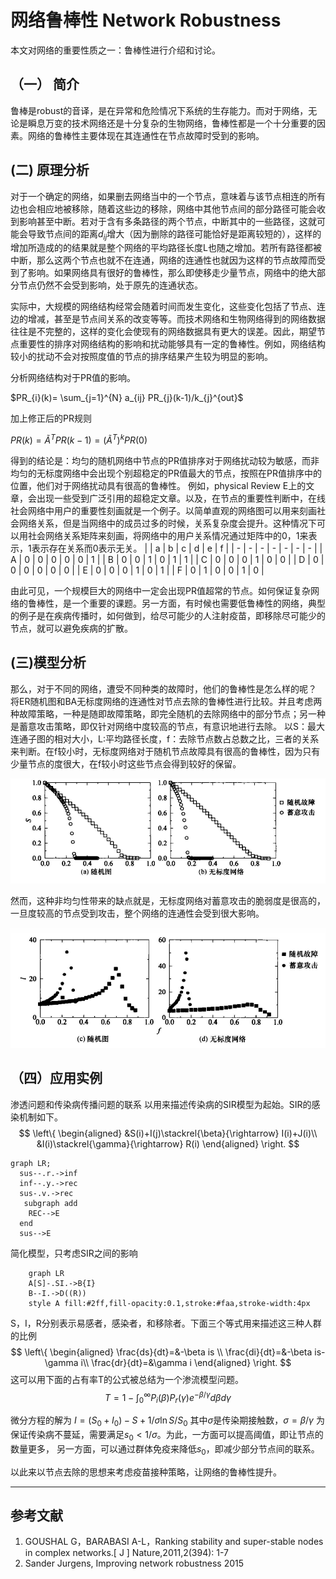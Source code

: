网络鲁棒性 Network Robustness
====

本文对网络的重要性质之一：鲁棒性进行介绍和讨论。

（一）	简介
----


鲁棒是robust的音译，是在异常和危险情况下系统的生存能力。而对于网络，无论是瞬息万变的技术网络还是十分复杂的生物网络，鲁棒性都是一个十分重要的因素。网络的鲁棒性主要体现在其连通性在节点故障时受到的影响。

(二) 原理分析
----

对于一个确定的网络，如果删去网络当中的一个节点，意味着与该节点相连的所有边也会相应地被移除，随着这些边的移除，网络中其他节点间的部分路径可能会收到影响甚至中断。若对于含有多条路径的两个节点，中断其中的一些路径，这就可能会导致节点间的距离$d_{ij}$增大（因为删除的路径可能恰好是距离较短的），这样的增加所造成的的结果就是整个网络的平均路径长度L也随之增加。若所有路径都被中断，那么这两个节点也就不在连通，网络的连通性也就因为这样的节点故障而受到了影响。如果网络具有很好的鲁棒性，那么即使移走少量节点，网络中的绝大部分节点仍然不会受到影响，处于原先的连通状态。

实际中，大规模的网络结构经常会随着时间而发生变化，这些变化包括了节点、连边的增减，甚至是节点间关系的改变等等。而技术网络和生物网络得到的网络数据往往是不完整的，这样的变化会使现有的网络数据具有更大的误差。因此，期望节点重要性的排序对网络结构的影响和扰动能够具有一定的鲁棒性。例如，网络结构较小的扰动不会对按照度值的节点的排序结果产生较为明显的影响。

分析网络结构对于PR值的影响。

$PR_{i}(k)= \sum_{j=1}^{N} a_{ij} PR_{j}(k-1)/k_{j}^{out}$

加上修正后的PR规则

$PR(k)=\tilde{A}^{T}PR(k-1)=(\tilde{A}^{T})^{k}PR(0)$

得到的结论是：均匀的随机网络中节点的PR值排序对于网络扰动较为敏感，而非均匀的无标度网络中会出现个别超稳定的PR值最大的节点，按照在PR值排序中的位置，他们对于网络扰动具有很高的鲁棒性。
例如，physical Review E上的文章，会出现一些受到广泛引用的超稳定文章。以及，在节点的重要性判断中，在线社会网络中用户的重要性刻画就是一个例子。以简单直观的网络图可以用来刻画社会网络关系，但是当网络中的成员过多的时候，关系复杂度会提升。这种情况下可以用社会网络关系矩阵来刻画，将网络中的用户关系情况通过矩阵中的0，1来表示，1表示存在关系而0表示无关。
|   | a | b | c | d | e | f |
| - | - | - | - | - | - | - |
| A  | 0 | 0 | 0 | 0 | 0 | 1 |
| B  | 0 | 0 | 1 | 0 | 1 | 1 |
| C  | 0 | 0 | 0 | 1 | 0 | 0 |
| D  | 0 | 0 | 0 | 0 | 0 | 0 |
| E  | 0 | 0 | 0 | 1 | 0 | 1 |
| F  | 0 | 1 | 0 | 0 | 1 | 0 |


由此可见，一个规模巨大的网络中一定会出现PR值超常的节点。如何保证复杂网络的鲁棒性，是一个重要的课题。另一方面，有时候也需要低鲁棒性的网络，典型的例子是在疾病传播时，如何做到，给尽可能少的人注射疫苗，即移除尽可能少的节点，就可以避免疾病的扩散。

(三)模型分析
----

那么，对于不同的网络，遭受不同种类的故障时，他们的鲁棒性是怎么样的呢？
将ER随机图和BA无标度网络的连通性对节点去除的鲁棒性进行比较。并且考虑两种故障策略，一种是随即故障策略，即完全随机的去除网络中的部分节点；另一种是蓄意攻击策略，即仅针对网络中度较高的节点，有意识地进行去除。
以S：最大连通子图的相对大小，L:平均路径长度，f：去除节点数占总数之比，三者的关系来判断。在f较小时，无标度网络对于随机节点故障具有很高的鲁棒性，因为只有少量节点的度很大，在f较小时这些节点会得到较好的保留。

![](https://github.com/faintechox/practice/raw/main/%E9%9A%8F%E6%9C%BA%E5%9B%BE%E6%97%A0%E6%A0%87%E5%BA%A6%E7%BD%91%E7%BB%9C1.png)

然而，这种非均匀性带来的缺点就是，无标度网络对蓄意攻击的脆弱度是很高的，一旦度较高的节点受到攻击，整个网络的连通性会受到很大影响。

![](https://github.com/faintechox/practice/blob/main/%E9%9A%8F%E6%9C%BA%E5%9B%BE%E6%97%A0%E6%A0%87%E5%BA%A6%E7%BD%91%E7%BB%9C2.png)

（四）应用实例
----
渗透问题和传染病传播问题的联系
以用来描述传染病的SIR模型为起始。SIR的感染机制如下。
$$ \left\{
\begin{aligned}
 &S(i)+I(j)\stackrel{\beta}{\rightarrow} I(i)+J(i)\\
 &I(i)\stackrel{\gamma}{\rightarrow}  R(i)
 \end{aligned}
\right.
$$
```mermaid
graph LR;
  sus--.r.->inf
  inf--.y.->rec
  sus-.v.->rec
   subgraph add
    REC-->E
  end
  sus-->E
```
简化模型，只考虑SIR之间的影响
```mermaid
	graph LR
	A[S]-.SI.->B{I}
	B--I.->D((R))
	style A fill:#2ff,fill-opacity:0.1,stroke:#faa,stroke-width:4px
```

S，I，R分别表示易感者，感染者，和移除者。下面三个等式用来描述这三种人群的比例
$$ \left\{
\begin{aligned}
\frac{ds}{dt}=&-\beta is  \\
\frac{di}{dt}=&-\beta is-\gamma i\\
\frac{dr}{dt}=&\gamma i
 \end{aligned}
\right.
$$
这可以用下面的占有率T的公式被总结为一个渗流模型问题。
$$ T=1-\int_{0}^{\infty}{P_{i}(\beta) P_{r}(\gamma) e^{- \beta/ \gamma}}d\beta d\gamma $$

微分方程的解为
$I=(S_{0}+I_{0})-S+1/\sigma\ln S/S_{0}$
其中$\sigma$是传染期接触数，$\sigma=\beta/\gamma$
为保证传染病不蔓延，需要满足$s_{0}<1/\sigma$。为此，一方面可以提高阈值，即让节点的数量更多， 另一方面，可以通过群体免疫来降低$s_{0}$，即减少部分节点间的联系。

以此来以节点去除的思想来考虑疫苗接种策略，让网络的鲁棒性提升。

______________

参考文献
----

1.	GOUSHAL G，BARABASI A-L，Ranking stability and super-stable nodes in complex networks.[ J ] Nature,2011,2(394): 1-7
2.	Sander Jurgens, Improving network robustness 2015
